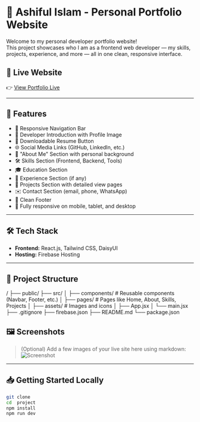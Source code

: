 # 🚀 Ashiful Islam - Personal Portfolio Website

Welcome to my personal developer portfolio website!  
This project showcases who I am as a frontend web developer — my skills, projects, experience, and more — all in one clean, responsive interface.

## 🔗 Live Website

👉 [View Portfolio Live](https://ashifulislam-portfolio-2002.web.app/)

---

## 📌 Features

- 🧭 Responsive Navigation Bar
- 👤 Developer Introduction with Profile Image
- 📄 Downloadable Resume Button
- 🌐 Social Media Links (GitHub, LinkedIn, etc.)
- 💬 "About Me" Section with personal background
- 🛠️ Skills Section (Frontend, Backend, Tools)
- 🎓 Education Section
- 💼 Experience Section (if any)
- 📁 Projects Section with detailed view pages
- ✉️ Contact Section (email, phone, WhatsApp)
- 🦶 Clean Footer
- 📱 Fully responsive on mobile, tablet, and desktop

---

## 🛠️ Tech Stack

- **Frontend:** React.js, Tailwind CSS, DaisyUI
- **Hosting:** Firebase Hosting

---

## 🧩 Project Structure

/
├── public/
├── src/
│ ├── components/ # Reusable components (Navbar, Footer, etc.)
│ ├── pages/ # Pages like Home, About, Skills, Projects
│ ├── assets/ # Images and icons
│ ├── App.jsx
│ └── main.jsx
├── .gitignore
├── firebase.json
├── README.md
└── package.json


## 🖼️ Screenshots

> (Optional) Add a few images of your live site here using markdown:
> ![Screenshot](https://link-to-your-screenshot.png)

---

## 📥 Getting Started Locally

```bash
git clone 
cd  project
npm install
npm run dev